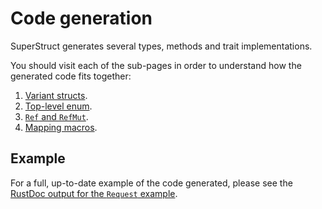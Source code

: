 # Code generation

SuperStruct generates several types, methods and trait implementations.

You should visit each of the sub-pages in order to understand how the generated code fits together:

1. [Variant structs](./codegen/variant-structs.md).
2. [Top-level enum](./codegen/enum.md).
3. [`Ref` and `RefMut`](./codegen/ref-and-refmut.md).
4. [Mapping macros](./codegen/map-macros.md).

## Example

For a full, up-to-date example of the code generated, please see the [RustDoc output for
the `Request` example](./rustdoc/request).
